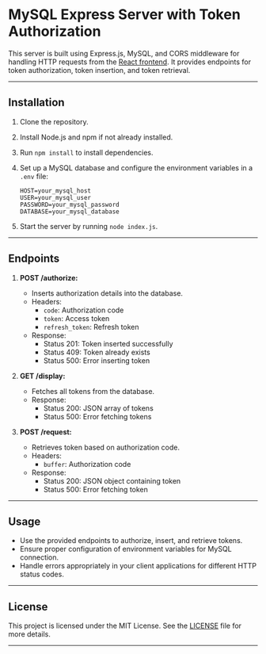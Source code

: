 # MySQL Express Server with Token Authorization


This server is built using Express.js, MySQL, and CORS middleware for handling HTTP requests from the [React frontend](https://github.com/SatvikVejendla/SpotifyStats). It provides endpoints for token authorization, token insertion, and token retrieval.

---

## Installation

1. Clone the repository.
2. Install Node.js and npm if not already installed.
3. Run `npm install` to install dependencies.
4. Set up a MySQL database and configure the environment variables in a `.env` file:

    ```
    HOST=your_mysql_host
    USER=your_mysql_user
    PASSWORD=your_mysql_password
    DATABASE=your_mysql_database
    ```

5. Start the server by running `node index.js`.

---

## Endpoints

1. **POST /authorize:**

    - Inserts authorization details into the database.
    - Headers:
        - `code`: Authorization code
        - `token`: Access token
        - `refresh_token`: Refresh token
    - Response:
        - Status 201: Token inserted successfully
        - Status 409: Token already exists
        - Status 500: Error inserting token

2. **GET /display:**

    - Fetches all tokens from the database.
    - Response:
        - Status 200: JSON array of tokens
        - Status 500: Error fetching tokens

3. **POST /request:**

    - Retrieves token based on authorization code.
    - Headers:
        - `buffer`: Authorization code
    - Response:
        - Status 200: JSON object containing token
        - Status 500: Error fetching token

---

## Usage

- Use the provided endpoints to authorize, insert, and retrieve tokens.
- Ensure proper configuration of environment variables for MySQL connection.
- Handle errors appropriately in your client applications for different HTTP status codes.

---

## License

This project is licensed under the MIT License. See the [LICENSE](LICENSE) file for more details.

---
